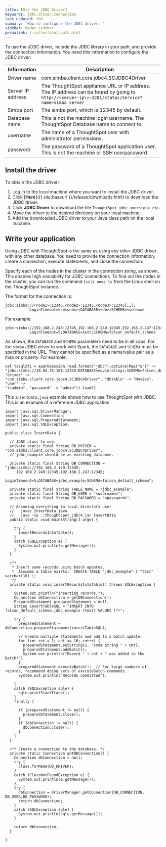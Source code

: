 ```yaml
---
title: [Use the JDBC Driver]
keywords: jdbc,driver,connection
last_updated: tbd
summary: "How to configure the JDBC driver. "
sidebar: mydoc_sidebar
permalink: /:collection/:path.html
---
```

To use the JDBC driver, include the JDBC library in your path, and provide the connection information. You need this information to configure the JDBC driver:

| Information | Description |
|-------------|-------------|
|Driver name | com.simba.client.core.jdbc4.SCJDBC4Driver |
|Server IP address | The ThoughtSpot appliance URL or IP address. The IP address can be found by going to `http://<server-ip\>:2201/status/service?name=simba_server`|
|Simba port | The simba port, which is 12345 by default.|
|Database name | This is not the machine login username. The ThoughtSpot Database name to connect to.|
|username | The name of a ThoughtSpot user with administrator permissions.|
|password | The password of a ThoughtSpot application user. This is not the machine or SSH userpassword. |

## Install the driver

To obtain the JDBC driver:


1. Log in to the local machine where you want to install the JDBC driver.
2. Click [**Here**]({{ site.baseurl }}/release/downloads.html) to download the JDBC driver.
3. Click **JDBC Driver** to download the file `ThoughtSpot_jdbc_<version>.zip`.
4. Move the driver to the desired directory on your local machine.
5. Add the downloaded JDBC driver to your Java class path on the local machine.

## Write your application

Using JDBC with ThoughtSpot is the same as using any other JDBC driver with any other database. You need to provide the connection information, create a connection, execute statements, and close the connection.

Specify each of the nodes in the cluster in the connection string, as shown. This enables high availability for JDBC connections. To find out the nodes in the cluster, you can run the command `tscli node ls` from the Linux shell on the ThoughtSpot instance.

The format for the connection is:

```
jdbc:simba://<node1>:12345,<node2>:12345,<node3>:12345[,…];
           LoginTimeout=<seconds>;DATABASE=<db>;SCHEMA=<schema>
```

For example:

```
jdbc:simba://192.168.2.248:12345,192.168.2.249:12345,192.168.2.247:12345;
           LoginTimeout=5;DATABASE=test;SCHEMA=falcon_default_schema
```

As shown, the `DATABASE` and `SCHEMA` parameters need to be in all caps. For the `simba` JDBC driver to work with Spark, the `DATABASE` and `SCHEMA` must be specified in the URL. They cannot be specified as a name/value pair as a map or property. For example:

```
val tssqldf1 = sparkSession.read.format("jdbc").options(Map("url" ->
"jdbc:simba://10.84.78.181:12345;DATABASE=movieratings;SCHEMA=falcon_default_schema", "driver" ->
"com.simba.client.core.jdbc4.SCJDBC4Driver", "dbtable" -> "Movies", "user" ->
"tsadmin", "password" -> "admin")).load()
```


This `InsertData.java` example shows how to use ThoughtSpot with JDBC. This is an example of a reference JDBC application:

```
import java.sql.DriverManager;
import java.sql.Connection;
import java.sql.PreparedStatement;
import java.sql.SQLException;

public class InsertData {

  // JDBC class to use.
  private static final String DB_DRIVER = "com.simba.client.core.jdbc4.SCJDBC4Driver";
  // jdbc_example should be an existing database.

  private static final String DB_CONNECTION = "jdbc:simba://192.168.2.129:12345;
     192.168.2.249:12345,192.168.2.247:12345;
     LoginTimeout=5;DATABASE=jdbc_example;SCHEMA=falcon_default_schema";

  private static final String TABLE_NAME = "jdbc_example";
  private static final String DB_USER = "<username>";
  private static final String DB_PASSWORD = "<password>";

  // Assuming everything in local directory use:
  //   javac InsertData.java
  //   java -cp .:thoughtspot_jdbc4.jar InsertData
  public static void main(String[] argv) {

    try {
      insertRecordsIntoTable();
    }
    catch (SQLException e) {
      System.out.println(e.getMessage());
    }
  }

  /**
   * Insert some records using batch updates.
   *  Assumes a table exists:  CREATE TABLE "jdbc_example" ( "text" varchar(10) );
   */
  private static void insertRecordsIntoTable() throws SQLException {

    System.out.println("Inserting records.");
    Connection dbConnection = getDBConnection();
    PreparedStatement preparedStatement = null;
    String insertTableSQL = "INSERT INTO falcon_default_schema.jdbc_example (text) VALUES (?)";

    try {
      preparedStatement = dbConnection.prepareStatement(insertTableSQL);

      // Create multiple statements and add to a batch update.
      for (int cnt = 1; cnt <= 10; cnt++) {
        preparedStatement.setString(1, "some string " + cnt);
        preparedStatement.addBatch();
        System.out.println("Record " + cnt + " was added to the batch!");
      }
      preparedStatement.executeBatch();  // For large numbers of records, recommend doing sets of executeBatch commands.
      System.out.println("Records committed");

    }
    catch (SQLException sqle) {
      sqle.printStackTrace();
    }
    finally {

      if (preparedStatement != null) {
        preparedStatement.close();
      }
      if (dbConnection != null) {
        dbConnection.close();
      }
    }
  }

  /** Create a connection to the database. */
  private static Connection getDBConnection() {
    Connection dbConnection = null;
    try {
      Class.forName(DB_DRIVER);
    }
    catch (ClassNotFoundException e) {
      System.out.println(e.getMessage());
    }
    try {
      dbConnection = DriverManager.getConnection(DB_CONNECTION, DB_USER,DB_PASSWORD);
      return dbConnection;
    }
    catch (SQLException sqle) {
      System.out.println(sqle.getMessage());
    }

    return dbConnection;
  }

}

```
